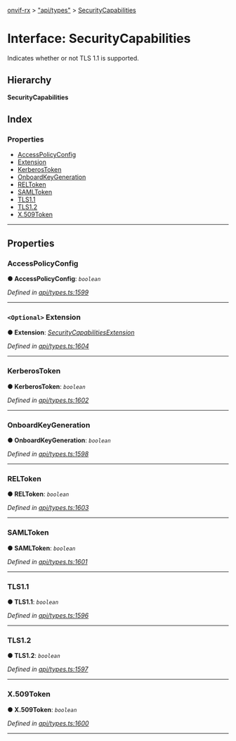 [onvif-rx](../README.md) > ["api/types"](../modules/_api_types_.md) > [SecurityCapabilities](../interfaces/_api_types_.securitycapabilities.md)

# Interface: SecurityCapabilities

Indicates whether or not TLS 1.1 is supported.

## Hierarchy

**SecurityCapabilities**

## Index

### Properties

* [AccessPolicyConfig](_api_types_.securitycapabilities.md#accesspolicyconfig)
* [Extension](_api_types_.securitycapabilities.md#extension)
* [KerberosToken](_api_types_.securitycapabilities.md#kerberostoken)
* [OnboardKeyGeneration](_api_types_.securitycapabilities.md#onboardkeygeneration)
* [RELToken](_api_types_.securitycapabilities.md#reltoken)
* [SAMLToken](_api_types_.securitycapabilities.md#samltoken)
* [TLS1.1](_api_types_.securitycapabilities.md#tls1_1)
* [TLS1.2](_api_types_.securitycapabilities.md#tls1_2)
* [X.509Token](_api_types_.securitycapabilities.md#x_509token)

---

## Properties

<a id="accesspolicyconfig"></a>

###  AccessPolicyConfig

**● AccessPolicyConfig**: *`boolean`*

*Defined in [api/types.ts:1599](https://github.com/patrickmichalina/onvif-rx/blob/034e4d6/src/api/types.ts#L1599)*

___
<a id="extension"></a>

### `<Optional>` Extension

**● Extension**: *[SecurityCapabilitiesExtension](_api_types_.securitycapabilitiesextension.md)*

*Defined in [api/types.ts:1604](https://github.com/patrickmichalina/onvif-rx/blob/034e4d6/src/api/types.ts#L1604)*

___
<a id="kerberostoken"></a>

###  KerberosToken

**● KerberosToken**: *`boolean`*

*Defined in [api/types.ts:1602](https://github.com/patrickmichalina/onvif-rx/blob/034e4d6/src/api/types.ts#L1602)*

___
<a id="onboardkeygeneration"></a>

###  OnboardKeyGeneration

**● OnboardKeyGeneration**: *`boolean`*

*Defined in [api/types.ts:1598](https://github.com/patrickmichalina/onvif-rx/blob/034e4d6/src/api/types.ts#L1598)*

___
<a id="reltoken"></a>

###  RELToken

**● RELToken**: *`boolean`*

*Defined in [api/types.ts:1603](https://github.com/patrickmichalina/onvif-rx/blob/034e4d6/src/api/types.ts#L1603)*

___
<a id="samltoken"></a>

###  SAMLToken

**● SAMLToken**: *`boolean`*

*Defined in [api/types.ts:1601](https://github.com/patrickmichalina/onvif-rx/blob/034e4d6/src/api/types.ts#L1601)*

___
<a id="tls1_1"></a>

###  TLS1.1

**● TLS1.1**: *`boolean`*

*Defined in [api/types.ts:1596](https://github.com/patrickmichalina/onvif-rx/blob/034e4d6/src/api/types.ts#L1596)*

___
<a id="tls1_2"></a>

###  TLS1.2

**● TLS1.2**: *`boolean`*

*Defined in [api/types.ts:1597](https://github.com/patrickmichalina/onvif-rx/blob/034e4d6/src/api/types.ts#L1597)*

___
<a id="x_509token"></a>

###  X.509Token

**● X.509Token**: *`boolean`*

*Defined in [api/types.ts:1600](https://github.com/patrickmichalina/onvif-rx/blob/034e4d6/src/api/types.ts#L1600)*

___

